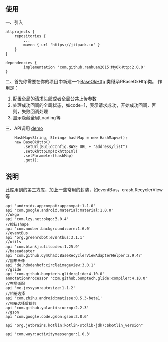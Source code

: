 
## 使用

一、引入

	allprojects {
		repositories {
			...
			maven { url 'https://jitpack.io' }
		}
	}
  
	dependencies {
	        implementation 'com.github.renhuan2015:MyOkHttp:2.0.0'
	}
	

二、首先你需要在你的项目中新建一个[BaseOkHttp](https://github.com/renhuan2015/MyOkHttp/blob/master/app/src/main/java/com/example/administrator/myokhttp/config/BaseOkHttp.kt)
类继承RBaseOkHttp类。
作用是：
1. 配置全局的请求头部或者全局公共上传参数
2. 处理成功回调的全局状态，如code=1，表示请求成功，开始成功回调，否则，失败回调处理
3. 显示隐藏全局Loading等

三、API调用 [demo](https://github.com/renhuan2015/MyOkHttp/blob/master/app/src/main/java/com/example/administrator/myokhttp/config/Api.kt)

      
        HashMap<String, String> hashMap = new HashMap<>();
        new BaseOkHttp()
            .setUrl(BuildConfig.BASE_URL + "address/list")
            .setOkhttpImp(okhttpIml)
            .setParameter(hashMap)
            .get();
      
 ## 说明
 
 此库用到的第三方库，加上一些常用的封装，如eventBus，crash,RecyclerView等
 
    api 'androidx.appcompat:appcompat:1.1.0'
    api 'com.google.android.material:material:1.0.0'
    //okgo
    api 'com.lzy.net:okgo:3.0.4'
    //按钮shape
    api 'com.noober.background:core:1.6.0'
    //eventBus
    api 'org.greenrobot:eventbus:3.1.1'
    //utils
    api 'com.blankj:utilcodex:1.25.9'
    //baseadapter
    api 'com.github.CymChad:BaseRecyclerViewAdapterHelper:2.9.47'
    //圆形头像
    api 'de.hdodenhof:circleimageview:3.0.1'
    //glide
    api 'com.github.bumptech.glide:glide:4.10.0'
    annotationProcessor 'com.github.bumptech.glide:compiler:4.10.0'
    //布局适配
    api 'me.jessyan:autosize:1.1.2'
    //相册选择
    api 'com.zhihu.android:matisse:0.5.3-beta1'
    //相册选择后裁剪
    api 'com.github.yalantis:ucrop:2.2.3'
    //gson
    api 'com.google.code.gson:gson:2.8.6'

    api "org.jetbrains.kotlin:kotlin-stdlib-jdk7:$kotlin_version"

    api 'com.wuyr:activitymessenger:1.0.3'
